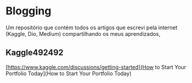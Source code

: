 # Blogging
Um repositório que contém todos os artigos que escrevi pela internet (Kaggle, Dio, Medium) compartilhando os meus aprendizados,

## Kaggle492492
[https://www.kaggle.com/discussions/getting-started](How to Start Your Portfolio Today](How to Start Your Portfolio Today)

